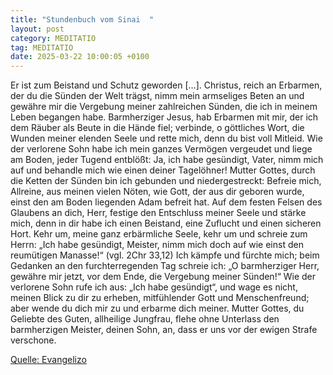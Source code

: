 ```yaml
---
title: "Stundenbuch vom Sinai  "
layout: post
category: MEDITATIO
tag: MEDITATIO
date: 2025-03-22 10:00:05 +0100
---
```

 
Er ist zum Beistand und Schutz geworden […].
Christus, reich an Erbarmen, der du die Sünden der Welt trägst, nimm mein armseliges Beten an und gewähre mir die Vergebung meiner zahlreichen Sünden, die ich in meinem Leben begangen habe.
Barmherziger Jesus, hab Erbarmen mit mir, der ich dem Räuber als Beute in die Hände fiel; verbinde, o göttliches Wort, die Wunden meiner elenden Seele und rette mich, denn du bist voll Mitleid.<!--more-->
Wie der verlorene Sohn habe ich mein ganzes Vermögen vergeudet und liege am Boden, jeder Tugend entblößt: Ja, ich habe gesündigt, Vater, nimm mich auf und behandle mich wie einen deiner Tagelöhner!
Mutter Gottes, durch die Ketten der Sünden bin ich gebunden und niedergestreckt: Befreie mich, Allreine, aus meinen vielen Nöten, wie Gott, der aus dir geboren wurde, einst den am Boden liegenden Adam befreit hat.
Auf dem festen Felsen des Glaubens an dich, Herr, festige den Entschluss meiner Seele und stärke mich, denn in dir habe ich einen Beistand, eine Zuflucht und einen sicheren Hort.
Kehr um, meine ganz erbärmliche Seele, kehr um und schreie zum Herrn: „Ich habe gesündigt, Meister, nimm mich doch auf wie einst den reumütigen Manasse!“ (vgl. 2Chr 33,12)
Ich kämpfe und fürchte mich; beim Gedanken an den furchterregenden Tag schreie ich: „O barmherziger Herr, gewähre mir jetzt, vor dem Ende, die Vergebung meiner Sünden!“
Wie der verlorene Sohn rufe ich aus: „Ich habe gesündigt“, und wage es nicht, meinen Blick zu dir zu erheben, mitfühlender Gott und Menschenfreund; aber wende du dich mir zu und erbarme dich meiner.
Mutter Gottes, du Geliebte des Guten, allheilige Jungfrau, flehe ohne Unterlass den barmherzigen Meister, deinen Sohn, an, dass er uns vor der ewigen Strafe verschone.
 

[Quelle: Evangelizo](https://evangeliumtagfuertag.org/DE/gospel)